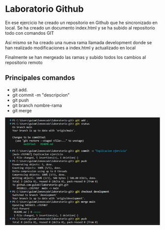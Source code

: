 # Laboratorio Github

<p>En ese ejercicio he creado un repositorio en Github que he sincronizado en local. Se ha creado un documento index.html y se ha subido al repositorio todo con comandos GIT</p>

<p>Así mismo se ha creado una nueva rama llamada development donde se han realizado modificaciones a index.html y actualizado en local</p>

<p> Finalmente se han mergeado las ramas y subido todos los cambios al repositorio remoto</p>

## Principales comandos

- git add.
- git commit -m "descripcion"
- git push
- git branch nombre-rama
- git merge

![Muestra de comandos usados en el ejercicio](/assets/image.png)
